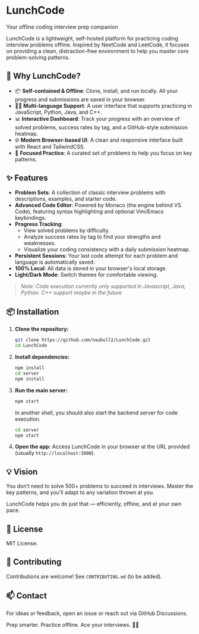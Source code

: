 # LunchCode
Your offline coding interview prep companion

LunchCode is a lightweight, self-hosted platform for practicing coding interview problems offline. Inspired by NeetCode and LeetCode, it focuses on providing a clean, distraction-free environment to help you master core problem-solving patterns.

## 🚀 Why LunchCode?
*   📦 **Self-contained & Offline**: Clone, install, and run locally. All your progress and submissions are saved in your browser.
*   🧑‍💻 **Multi-language Support**: A user interface that supports practicing in JavaScript, Python, Java, and C++.
*   📊 **Interactive Dashboard**: Track your progress with an overview of solved problems, success rates by tag, and a GitHub-style submission heatmap.
*   🌐 **Modern Browser-based UI**: A clean and responsive interface built with React and TailwindCSS.
*   🔁 **Focused Practice**: A curated set of problems to help you focus on key patterns.

## ✨ Features
*   **Problem Sets**: A collection of classic interview problems with descriptions, examples, and starter code.
*   **Advanced Code Editor**: Powered by Monaco (the engine behind VS Code), featuring syntax highlighting and optional Vim/Emacs keybindings.
*   **Progress Tracking**:
    *   View solved problems by difficulty.
    *   Analyze success rates by tag to find your strengths and weaknesses.
    *   Visualize your coding consistency with a daily submission heatmap.
*   **Persistent Sessions**: Your last code attempt for each problem and language is automatically saved.
*   **100% Local**: All data is stored in your browser's local storage.
*   **Light/Dark Mode**: Switch themes for comfortable viewing.

> *Note: Code execution currently only supported in Javascript, Java, Python. C++ support maybe in the future*

## 📦 Installation

1.  **Clone the repository:**
    ```bash
    git clone https://github.com/naubull2/LunchCode.git
    cd LunchCode
    ```
2.  **Install dependencies:**
    ```bash
    npm install
    cd server
    npm install
    ```
3.  **Run the main server:**
    ```bash
    npm start
    ```
    In another shell, you should also start the backend server for code execution.
    ```bash
    cd server
    npm start
    ```

4.  **Open the app:**
    Access LunchCode in your browser at the URL provided (usually `http://localhost:3000`).

## 💡 Vision
You don’t need to solve 500+ problems to succeed in interviews. Master the key patterns, and you’ll adapt to any variation thrown at you.

LunchCode helps you do just that — efficiently, offline, and at your own pace.

## 📜 License
MIT License.

## 🙌 Contributing
Contributions are welcome! See `CONTRIBUTING.md` (to be added).

## 📫 Contact
For ideas or feedback, open an issue or reach out via GitHub Discussions.

Prep smarter. Practice offline. Ace your interviews. 🥗🍜
